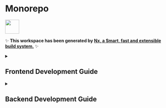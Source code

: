 # Monorepo

<a alt="Nx logo" href="https://nx.dev" target="_blank" rel="noreferrer"><img src="https://raw.githubusercontent.com/nrwl/nx/master/images/nx-logo.png" width="45"></a>

✨ **This workspace has been generated by [Nx, a Smart, fast and extensible build system.](https://nx.dev)** ✨

<details>
<summary>

## Frontend Development Guide

</summary>

## Storybook

to run `yarn storybook`
to build `yarn storybook:build`

# Nx Workspace with Expo Application: BetterAngels

### 1. Set Up Google OAuth Locally:

**Important** For OAuth redirects to work locally for **Android** emulator, run:

```
adb reverse tcp:8000 tcp:8000
```

Note: This might require you to install adb (Android Debug Bridge) [Android SDK Platform-Tools](https://developer.android.com/studio/releases/platform-tools)

- **Build** the "betterangels" application:

```
yarn nx build betterangels
```

- **Lint** the "betterangels" application:

```
yarn nx lint betterangels
```

- **Test** the "betterangels" application:

```
nx test betterangels
```

### Versioning

- Production - x.y.z
- Development - x.y.z-beta.t

</details>

<details>
<summary>

## Backend Development Guide

</summary>

The betterangels_backend is built on Django, a Python web framework. It also utilizes Celery for distributed task processing, enabling the scheduling and execution of tasks.

### Installation Guide

```
Dependencies/Tools

- VSCode
- Docker
- Dev containers
```

1. Clone the monorepo repo from github
1. Open it in a VSCode workspace
1. Cmd + Shift + P and select "Dev Containers: Rebuild Container"
1. Reopen a new VSCode workspace
1. Apply migrations:
   ```bash
   yarn nx run betterangels-backend:migrate
   ```

### Starting Django

To start the Django backend server:

```bash
yarn nx start betterangels-backend
```

Once started, you can access the Django development server at the default address: [http://localhost:8000/admin/](http://localhost:8000/admin/) or the port you've configured.
Login using creds: `admin@ba.la`/`admin`

### Starting a Shell

1. First `cd` into the `betterangels-backend` app directory

   ```bash
   cd apps/betters-angelsbackend/
   ```

2. Start a poetry shell

   ```bash
   poetry shell
   ```

3. Start django admin shell

   ```bash
   django-admin shell --settings betterangels_backend.settings
   ```

### Running Tests

To run the full test suite:

```bash
yarn nx test betterangels-backend
```

To run tests with breakpoints, you'll need to use a `poetry shell` as described in the section above, then:

1. Add any breakpoint to your code/tests:

   Example (using `IPython` which is already in the dev dependencies):

   ```
   from IPython import embed; embed()
   ```

2. Run tests using `python manage.py test`

#### Test Options

After the `yarn nx test betterangels-backend` or `python manage.py test` command, add options below:

To run individual an test, add the full path of the test in dot notation. Example:

```bash
python manage.py test accounts.tests.UsersManagersTests.test_create_user
```

To run tests without rebuilding the database each time, add `--keepdb` flag. Example:

```bash
python manage.py test --keepdb
```

### Starting the Celery Beat Scheduler

The scheduler, powered by Celery Beat, is responsible for triggering scheduled tasks. If you'd like to test the scheduled tasks, you will need to run the scheduler.

The scheduler is responsible for triggering scheduled tasks. If you'd like to test the scheduled tasks, you will need to run the scheduler.

To start the scheduler:

```bash
yarn nx run betterangels-backend:start-scheduler
```

### Starting the Worker

Workers handle task execution. They can run without the scheduler if you're not testing scheduled tasks.

To start a worker:

```bash
yarn nx run betterangels-backend:start-worker
```

Note: While workers can run independently of the scheduler, the scheduler requires at least one worker to process the scheduled tasks.

### Testing Emails

Django provides a flexible way to handle email backends. By default, our configuration uses the file-based email backend to capture sent emails as files. This is helpful for local development and testing without actually sending real emails.

#### Using the File-based Email Backend

Configure the .env File: Set the email backend in your .env file to use the file-based backend:

```bash
POST_OFFICE_EMAIL_BACKEND=django.core.mail.backends.filebased.EmailBackend
```

Checking Sent Emails: After configuring the backend, any email sent from the application will be stored as a file under tmp/app-emails in the project's directory.

Reading Emails: Navigate to the tmp/app-emails directory and open the email files to view the rendered HTML content. Each file represents an individual email sent from the application.

#### Switching to SES (Amazon Simple Email Service)

Before switching to SES, ensure that you're authenticated to AWS using Single Sign-On (SSO).

```bash
aws sso login
```

Configure the .env File: Update the email backend in your .env file to use the django_ses backend:

```bash
POST_OFFICE_EMAIL_BACKEND=django_ses.SESBackend
```

Sending & Receiving: With the above configuration, any emails sent from the application will now be dispatched through Amazon SES.

</details>

